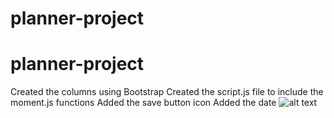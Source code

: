 # planner-project

# planner-project

Created the columns using Bootstrap
Created the script.js file to include the moment.js functions
Added the save button icon
Added the date
![alt text](screenshots/screenshot1.png "Work planner in browser with the console open")
